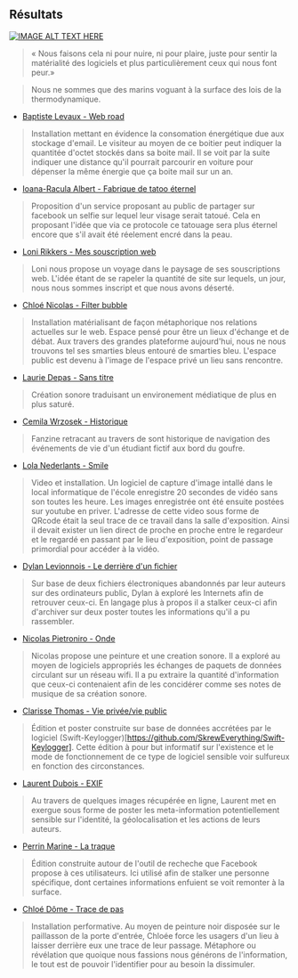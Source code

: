 ## Résultats
[![IMAGE ALT TEXT HERE](http://img.youtube.com/vi/RZkJAteVsW8/0.jpg)](http://www.youtube.com/watch?v=RZkJAteVsW8)

> « Nous faisons cela ni pour nuire, ni pour plaire, 
> juste pour sentir la matérialité des logiciels 
> et plus particulièrement ceux qui nous font peur.»

> Nous ne sommes que des marins voguant à la surface des lois de la thermodynamique. 

* [Baptiste Levaux - Web road](https://www.youtube.com/watch?v=RZkJAteVsW8&t=6s)
> Installation mettant en évidence la consomation énergétique due aux stockage d'email. Le visiteur au moyen de ce boitier peut indiquer la quantitée d'octet stockés dans sa boite mail. Il se voit par la suite indiquer une distance qu'il pourrait parcourir en voiture pour dépenser la même énergie que ça boite mail sur un an.

* [Ioana-Racula Albert - Fabrique de tatoo éternel](https://www.youtube.com/watch?v=RZkJAteVsW8&t=26s)
> Proposition d'un service proposant au public de partager sur facebook un selfie sur lequel leur visage serait tatoué. Cela en proposant l'idée que via ce protocole ce tatouage sera plus éternel encore que s'il avait été réelement encré dans la peau.

* [Loni Rikkers - Mes souscription web](https://www.youtube.com/watch?v=RZkJAteVsW8&t=67s)
> Loni nous propose un voyage dans le paysage de ses souscriptions web. L'idée étant de se rapeler la quantité de site sur lequels, un jour, nous nous sommes inscript et que nous avons déserté.
 
* [Chloé Nicolas - Filter bubble](https://www.youtube.com/watch?v=RZkJAteVsW8&t=88s)
> Installation matérialisant de façon métaphorique nos relations actuelles sur le web. Espace pensé pour être un lieux d'échange et de débat. Aux travers des grandes plateforme aujourd'hui, nous ne nous trouvons tel ses smarties bleus entouré de smarties bleu. L'espace public est devenu à l'image de l'espace privé un lieu sans rencontre. 

* [Laurie Depas - Sans titre](https://www.youtube.com/watch?v=RZkJAteVsW8&t=134s)
> Création sonore traduisant un environement médiatique de plus en plus saturé.


* [Cemila Wrzosek - Historique](https://www.youtube.com/watch?v=RZkJAteVsW8&t=171s)
> Fanzine retracant au travers de sont historique de navigation des événements de vie d'un étudiant fictif aux bord du goufre.

* [Lola Nederlants - Smile](https://www.youtube.com/watch?v=RZkJAteVsW8&t=197s)
> Video et installation. Un logiciel de capture d'image intallé dans le local informatique de l'école enregistre 20 secondes de vidéo sans son toutes les heure. Les images enregistrée ont été ensuite postées sur youtube en priver. L'adresse de cette video sous forme de QRcode était la seul trace de ce travail dans la salle d'exposition. Ainsi il devait exister un lien direct de proche en proche entre le regardeur et le regardé en passant par le lieu d'exposition, point de passage primordial pour accéder à la vidéo.

* [Dylan Levionnois - Le derrière d'un fichier](https://www.youtube.com/watch?v=RZkJAteVsW8&t=206s)
> Sur base de deux fichiers électroniques abandonnés par leur auteurs sur des ordinateurs public, Dylan à exploré les Internets afin de retrouver ceux-ci. En langage plus à propos il a stalker ceux-ci afin d'archiver sur deux poster toutes les informations qu'il a pu rassembler.

* [Nicolas Pietroniro - Onde](https://www.youtube.com/watch?v=RZkJAteVsW8&t=263s) 
> Nicolas propose une peinture et une creation sonore. Il a exploré au moyen de logiciels appropriés les échanges de paquets de données circulant sur un réseau wifi. Il a pu extraire la quantité d'information que ceux-ci contenaient afin de les concidérer comme ses notes de musique de sa création sonore. 

* [Clarisse Thomas - Vie privée/vie public](https://www.youtube.com/watch?v=RZkJAteVsW8&t=301s)
> Édition et poster construite sur base de données accrétées par le logiciel (Swift-Keylogger)[https://github.com/SkrewEverything/Swift-Keylogger]. Cette édition à pour but informatif sur l'existence et le mode de fonctionnement de ce type de logiciel sensible voir sulfureux en fonction des circonstances.

* [Laurent Dubois - EXIF](https://www.youtube.com/watch?v=RZkJAteVsW8&t=405s)
> Au travers de quelques images récupérée en ligne, Laurent met en exergue sous forme de poster les meta-information potentiellement sensible sur l'identité, la géolocalisation et les actions de leurs auteurs.

* [Perrin Marine - La traque](https://www.youtube.com/watch?v=RZkJAteVsW8&t=426s)
> Édition construite autour de l'outil de recheche que Facebook propose à ces utilisateurs. Ici utilisé afin de stalker une personne spécifique, dont certaines informations enfuient se voit remonter à la surface.

* [Chloé Dôme - Trace de pas](https://www.youtube.com/watch?v=RZkJAteVsW8&t=517)
> Installation performative. Au moyen de peinture noir disposée sur le paillasson de la porte d'entrée, Chloée force les usagers d'un lieu à laisser derrière eux une trace de leur passage. Métaphore ou révélation que quoique nous fassions nous générons de l'information, le tout est de pouvoir l'identifier pour au besoin la dissimuler.


